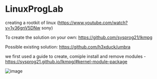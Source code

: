 # LinuxProgLab
creating a rootkit of linux (https://www.youtube.com/watch?v=1y36gnV5DNw sony)


To create the solution on your own:
https://github.com/sysprog21/lkmpg

Possible existing solution:
https://github.com/h3xduck/umbra

we first used a guide to create, comiple install and remove modules - https://sysprog21.github.io/lkmpg/#kernel-module-package

![image](https://user-images.githubusercontent.com/42152443/236680206-2e491dba-0814-4f02-884b-5cfb0484bc1b.png)
